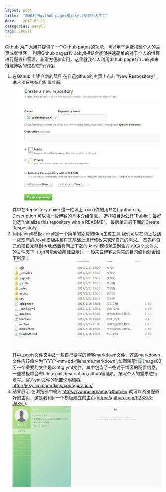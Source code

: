 ```yaml
---
layout: post
title:  "简单利用github pages和jekyll配置个人主页"
date:   2017-02-21
categories: Jekyll
tags: Jekyll
---
```


Github 为广大用户提供了一个Github pages的功能，可以用于免费搭建个人的主页或者博客。 利用Github pages和 Jekyll相结合能够快速简单的对于个人的博客进行配置和管理，非常方便和实用，这里就我个人利用Github pages和 Jekyll来搭建博客的过程进行介绍。

 1. 在Github 上建立新的项目
 在自己github的主页上点击 "New Respository" ,进入项目初始化配置界面:
 ![image01](/assets/img/github_create_respositoty.png)
 其中在Repository name 这一栏填上 xxxx(你的用户名).guthub.io。
 Description 可以填一些博客的基本介绍信息。
 选择项目为公开"Public", 最好勾选"Initialize this repository with a README"。
 最后单击最下面的Create Respositoty.
 1. 利用Jekyll模板
 Jekyll是一个简单的免费的Blog生成工具,我们可以在网上找到一些现有的Jekyll模板并且在其基础上进行修改来实现自己的需求。
 首先将自己的项目克隆到本地,然后将网上下载的Jekyll模板解压到含有.git这个文件夹的文件夹下（.git可能会被隐藏显示）。一般来说博客文件夹的目录结构就会如下所示：
 ![image02](/assets/img/jekyll_file_directory.png)
 其中_posts文件夹中放一些自己要写的博客markdown文件，这些markdown文件应该命名为"YYYY-mm-dd-filename.markdown",如图所示:
 ![image03](/assets/img/_post_strucure.png)
  另一个重要的文件是config.yml文件，其中包含了一些对于博客的配置信息，一些模板中会有title,email,description,github等选项，按照个人的需求进行填写。官方yml文件的配置说明请戳 http://jekyllcn.com/docs/configuration/
 1. 结果展示
 在浏览器中输入 https://yourusername.github.io/ 就可以浏览配置好的主页，这是我利用一个模板建立的主页(https://github.com/P233/3-Jekyll):
  ![image04](/assets/img/homepage.png)
